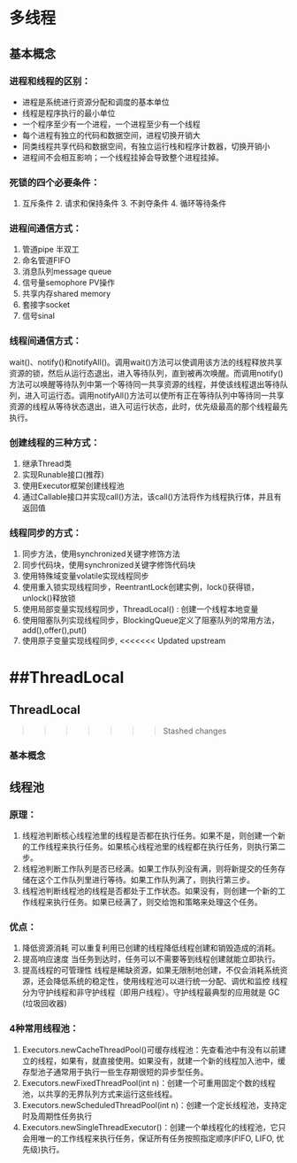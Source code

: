 # 多线程
## 基本概念
### 进程和线程的区别：
- 进程是系统进行资源分配和调度的基本单位
- 线程是程序执行的最小单位
- 一个程序至少有一个进程，一个进程至少有一个线程
- 每个进程有独立的代码和数据空间，进程切换开销大
- 同类线程共享代码和数据空间，有独立运行栈和程序计数器，切换开销小
- 进程间不会相互影响；一个线程挂掉会导致整个进程挂掉。

### 死锁的四个必要条件：
1. 互斥条件 2. 请求和保持条件 3. 不剥夺条件 4. 循环等待条件

### 进程间通信方式：
1. 管道pipe 半双工
2. 命名管道FIFO
3. 消息队列message queue
4. 信号量semophore PV操作
5. 共享内存shared memory
6. 套接字socket
7. 信号sinal

### 线程间通信方式：
wait()、notify()和notifyAll()。调用wait()方法可以使调用该方法的线程释放共享资源的锁，然后从运行态退出，进入等待队列，直到被再次唤醒。而调用notify()方法可以唤醒等待队列中第一个等待同一共享资源的线程，并使该线程退出等待队列，进入可运行态。调用notifyAll()方法可以使所有正在等待队列中等待同一共享资源的线程从等待状态退出，进入可运行状态，此时，优先级最高的那个线程最先执行。

### 创建线程的三种方式：
1. 继承Thread类
2. 实现Runable接口(推荐)
3. 使用Executor框架创建线程池
4. 通过Callable接口并实现call()方法，该call()方法将作为线程执行体，并且有返回值

### 线程同步的方式：
1. 同步方法，使用synchronized关键字修饰方法
2. 同步代码块，使用synchronized关键字修饰代码块
3. 使用特殊域变量volatile实现线程同步
4. 使用重入锁实现线程同步，ReentrantLock创建实例，lock()获得锁，unlock()释放锁
5. 使用局部变量实现线程同步，ThreadLocal() : 创建一个线程本地变量
6. 使用阻塞队列实现线程同步，BlockingQueue<E>定义了阻塞队列的常用方法，add(),offer(),put()
7. 使用原子变量实现线程同步,
<<<<<<< Updated upstream

##ThreadLocal 
=======
## ThreadLocal 
>>>>>>> Stashed changes
### 基本概念

## 线程池

### 原理：
1. 线程池判断核心线程池里的线程是否都在执行任务。如果不是，则创建一个新的工作线程来执行任务。如果核心线程池里的线程都在执行任务，则执行第二步。 
2. 线程池判断工作队列是否已经满。如果工作队列没有满，则将新提交的任务存储在这个工作队列里进行等待。如果工作队列满了，则执行第三步。
3. 线程池判断线程池的线程是否都处于工作状态。如果没有，则创建一个新的工作线程来执行任务。如果已经满了，则交给饱和策略来处理这个任务。

### 优点：
1. 降低资源消耗 
可以重复利用已创建的线程降低线程创建和销毁造成的消耗。 
2. 提高响应速度 
当任务到达时，任务可以不需要等到线程创建就能立即执行。 
3. 提高线程的可管理性 
线程是稀缺资源，如果无限制地创建，不仅会消耗系统资源，还会降低系统的稳定性，使用线程池可以进行统一分配、调优和监控
线程分为守护线程和非守护线程（即用户线程）。守护线程最典型的应用就是 GC (垃圾回收器)

### 4种常用线程池：
1. Executors.newCacheThreadPool()可缓存线程池：先查看池中有没有以前建立的线程，如果有，就直接使用。如果没有，就建一个新的线程加入池中，缓存型池子通常用于执行一些生存期很短的异步型任务。
2. Executors.newFixedThreadPool(int n)：创建一个可重用固定个数的线程池，以共享的无界队列方式来运行这些线程。
3.  Executors.newScheduledThreadPool(int n)：创建一个定长线程池，支持定时及周期性任务执行
4.  Executors.newSingleThreadExecutor()：创建一个单线程化的线程池，它只会用唯一的工作线程来执行任务，保证所有任务按照指定顺序(FIFO, LIFO, 优先级)执行。
